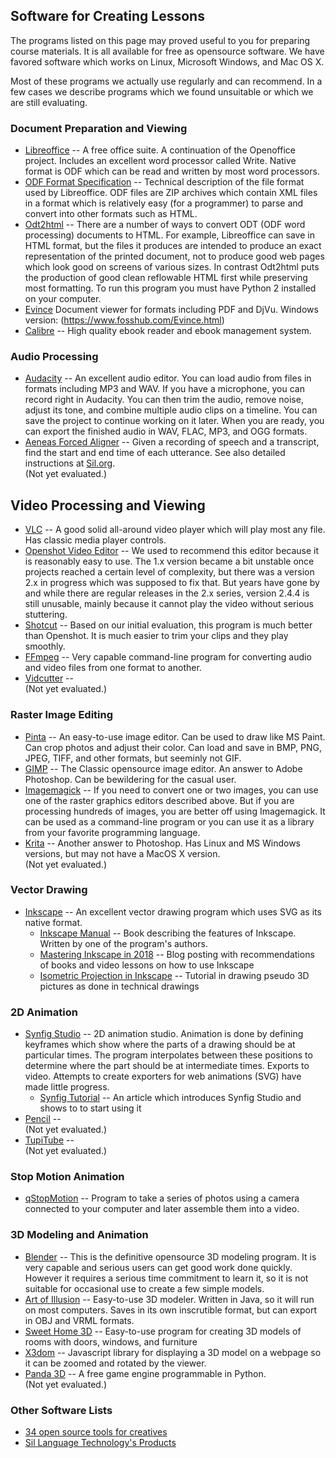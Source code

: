 ## Software for Creating Lessons

The programs listed on this page may proved useful to you for preparing course
materials. It is all available for free as opensource software. We have
favored software which works on Linux, Microsoft Windows, and Mac OS X.

Most of these programs we actually use regularly and can recommend.
In a few cases we describe programs which we found unsuitable or
which we are still evaluating.

### Document Preparation and Viewing
* [Libreoffice](https://www.libreoffice.org/) --
	A free office suite. A continuation of the Openoffice project. Includes
	an excellent word processor called Write. Native format is ODF
	which can be read and written by most word processors.
* [ODF Format Specification](http://docs.oasis-open.org/office/v1.2/cs01/OpenDocument-v1.2-cs01.html) --
	Technical description of the file format used by Libreoffice. ODF files
	are ZIP archives which contain XML files in a format which is relatively
	easy (for a programmer) to parse and convert into other formats such
	as HTML.
* [Odt2html](https://github.com/david672orford/odt2html) --
	There are a number of ways to convert ODT (ODF word processing) documents to
	HTML. For example, Libreoffice can save in HTML format, but the files it
	produces are intended to produce an exact representation of the printed
	document, not to produce good web pages which look good on screens
	of various sizes. In contrast Odt2html puts the production of good clean
	reflowable HTML first while preserving most formatting. To run this
	program you must have Python 2 installed on your computer.
* [Evince](https://wiki.gnome.org/Apps/Evince/)
	Document viewer for formats including PDF and DjVu.
	Windows version: (https://www.fosshub.com/Evince.html)
* [Calibre](https://calibre-ebook.com/) --
	High quality ebook reader and ebook management system.

### Audio Processing
* [Audacity](https://www.audacityteam.org/) --
	An excellent audio editor. You can load audio from files in formats
	including MP3 and WAV. If you have a microphone, you can record right
	in Audacity. You can then trim the audio, remove noise, adjust its tone,
	and combine multiple audio clips on a timeline. You can save the project
	to continue working on it later. When you are ready, you can export
	the finished audio in WAV, FLAC, MP3, and OGG formats.
* [Aeneas Forced Aligner](https://github.com/readbeyond/aeneas) --
	Given a recording of speech and a transcript, find the start and end
	time of each utterance. See also detailed instructions at
	[Sil.org](http://software.sil.org/downloads/r/readingappbuilder/Reading-App-Builder-07-Using-aeneas-for-Audio-Text-Synchronization.pdf).
	<br>(Not yet evaluated.)

## Video Processing and Viewing
* [VLC](https://www.videolan.org) --
	A good solid all-around video player which will play most any file.
	Has classic media player controls.
* [Openshot Video Editor](https://www.openshot.org) --
	We used to recommend this editor because it is reasonably easy to use.
	The 1.x version became a bit unstable once projects reached a certain
	level of complexity, but there was a version 2.x in progress which was
	supposed to fix that. But years have gone by and while there are
	regular releases in the 2.x series, version 2.4.4 is still unusable,
	mainly because it cannot play the video without serious stuttering.
* [Shotcut](https://www.shotcut.org) --
	Based on our initial evaluation, this program is much better than
	Openshot. It is much easier to trim your clips and they play smoothly.
* [FFmpeg](https://www.ffmpeg.org) --
	Very capable command-line program for converting audio and video files
	from one format to another.
* [Vidcutter](https://github.com/ozmartian/vidcutter) --
	<br>(Not yet evaluated.)

### Raster Image Editing
* [Pinta](https://pinta-project.com) --
	An easy-to-use image editor. Can be used to draw like MS Paint. Can crop photos
	and adjust their color. Can load and save in BMP, PNG, JPEG, TIFF, and other
	formats, but seeminly not GIF.
* [GIMP](https://www.gimp.org/) --
	The Classic opensource image editor. An answer to Adobe Photoshop. Can be
	bewildering for the casual user.
* [Imagemagick](https://www.imagemagick.org) --
	If you need to convert one or two images, you can use one of the raster
	graphics editors described above. But if you are processing hundreds
	of images, you are better off using Imagemagick. It can be used as a
	command-line program or you can use it as a library from your favorite
	programming language.
* [Krita](https://krita.org) --
	Another answer to Photoshop. Has Linux and MS Windows versions, but may
	not have a MacOS X version.
	<br>(Not yet evaluated.)

### Vector Drawing
* [Inkscape](https://inkscape.org/) --
    An excellent vector drawing program which uses SVG as its native format.
  * [Inkscape Manual](http://tavmjong.free.fr/INKSCAPE/MANUAL/html/) --
      Book describing the features of Inkscape. Written by one of the
      program's authors.
  * [Mastering Inkscape in 2018](http://libregraphicsworld.org/blog/entry/mastering-inkscape-in-2018) --
      Blog posting with recommendations of books and video lessons on how
      to use Inkscape
  * [Isometric Projection in Inkscape](http://ahninniah.blogspot.com/2013/04/isometric-projection-in-inkscape.html) --
      Tutorial in drawing pseudo 3D pictures as done in technical drawings

### 2D Animation
* [Synfig Studio](https://www.synfig.org) --
    2D animation studio. Animation is done by defining keyframes which
    show where the parts of a drawing should be at particular times. The
    program interpolates between these positions to determine where the part
    should be at intermediate times. Exports to video. Attempts to create
    exporters for web animations (SVG) have made little progress.
  * [Synfig Tutorial](https://opensource.com/article/16/12/synfig-studio-animation-software-tutorial) --
      An article which introduces Synfig Studio and shows to to start using it
* [Pencil](https://www.pencil2d.org) --
    <br>(Not yet evaluated.)
* [TupiTube](http://www.tupitube.com/) --
    <br>(Not yet evaluated.)

### Stop Motion Animation
* [qStopMotion](http://www.qstopmotion.org) --
	Program to take a series of photos using a camera connected to your
	computer and later assemble them into a video.

### 3D Modeling and Animation
* [Blender](https://www.blender.org) --
	This is the definitive opensource 3D modeling program. It is very capable
	and serious users can get good work done quickly. However it requires a serious
	time commitment to learn it, so it is not suitable for occasional use to create
	a few simple models.
* [Art of Illusion](http://www.artofillusion.org) --
	Easy-to-use 3D modeler. Written in Java, so it will run on most computers.
	Saves in its own inscrutible format, but can export in OBJ and VRML formats.
* [Sweet Home 3D](http://www.sweethome3d.com) --
	Easy-to-use program for creating 3D models of rooms with doors, windows, and furniture
* [X3dom](https://www.x3dom.org/) --
	Javascript library for displaying a 3D model on a webpage so it can be
	zoomed and rotated by the viewer.
* [Panda 3D](https://www.panda3d.org) --
	A free game engine programmable in Python.
	<br>(Not yet evaluated.)

### Other Software Lists
* [34 open source tools for creatives](https://opensource.com/article/16/12/yearbook-top-open-source-creative-tools-2016)
* [Sil Language Technology's Products](http://software.sil.org/products/)

